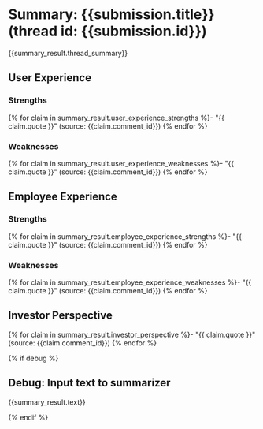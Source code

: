 # Summary: {{submission.title}} (thread id: {{submission.id}})

{{summary_result.thread_summary}}

## User Experience

### Strengths

{% for claim in summary_result.user_experience_strengths %}- "{{ claim.quote }}" (source: {{claim.comment_id}})
{% endfor %}

### Weaknesses

{% for claim in summary_result.user_experience_weaknesses %}- "{{ claim.quote }}" (source: {{claim.comment_id}})
{% endfor %}

## Employee Experience

### Strengths

{% for claim in summary_result.employee_experience_strengths %}- "{{ claim.quote }}" (source: {{claim.comment_id}})
{% endfor %}

### Weaknesses

{% for claim in summary_result.employee_experience_weaknesses %}- "{{ claim.quote }}" (source: {{claim.comment_id}})
{% endfor %}

## Investor Perspective

{% for claim in summary_result.investor_perspective %}- "{{ claim.quote }}" (source: {{claim.comment_id}})
{% endfor %}

{% if debug %}
## Debug: Input text to summarizer
{{summary_result.text}}

{% endif %}
